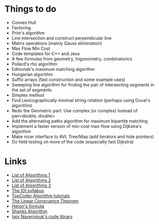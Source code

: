 Things to do
============

* Convex Hull
* Factoring
* Prim's algorithm
* Line intersection and construct perpendicular line
* Matrix operations (mainly Gauss eliminiation)
* Max Flow Min Cost
* Code templates for C++ and Java
* A few formulas from geometry, trigonometry, сombinatorics
* Pollard's rho algorithm
* Edmonds's maximum matching algorithm
* Hungarian algorithm
* Suffix arrays (fast construction and some example uses)
* Sweeping line algorithm for finding the pair of intersecting segments in the set of segments
* Simplex method
* Find Lexicographically minimal string rotation (perhaps using Duval's algorithm)
* Redo the Geometric part. Use complex<double> (or complex<T>) instead of pair<double, double>
* Add the alternating paths algorithm for maximum bipartite matching
* Implement a faster version of min-cost max-flow using Dijkstra's algorithm
* Make nicer interface to AVL Tree/Map (add iterators and hide pointers)
* Do field testing on more of the code (especially fast Dijkstra)

Links
=====

* [List of Algorithms 1](http://translate.google.com/translate?prev=hp&hl=en&js=y&u=http%3A%2F%2Finfoarena.ro%2Ftraining-path&sl=ro&tl=en&history_state0=)
* [List of Algorithms 2](http://translate.googleusercontent.com/translate_c?depth=1&hl=en&prev=hp&rurl=translate.google.com&sl=ro&tl=en&twu=1&u=http://www.scribd.com/doc/58361421/Programming-Camp-Syllabus&usg=ALkJrhhoVa_NFY8wuM547awYV-fnA3Pi8w)
* [List of Algorithms 3](http://translate.google.com/translate?sl=auto&tl=en&js=n&prev=_t&hl=en&ie=UTF-8&eotf=1&u=http%3A%2F%2Fe-maxx.ru%2Falgo%2F&act=url)
* [The IOI syllabus](http://people.ksp.sk/~misof//ioi-syllabus/)
* [TopCoder Algorithm tutorials](http://community.topcoder.com/tc?module=Static&d1=tutorials&d2=lineSweep)
* [The Linear Congruence Theorem](http://en.wikipedia.org/wiki/Linear_congruence_theorem)
* [Heron's formula](http://en.wikipedia.org/wiki/Heron's_formula)
* [Shanks Algorithm](http://en.wikipedia.org/wiki/Tonelli%E2%80%93Shanks_algorithm)
* [Igor Naverniouk's code library](http://shygypsy.com/tools/)
